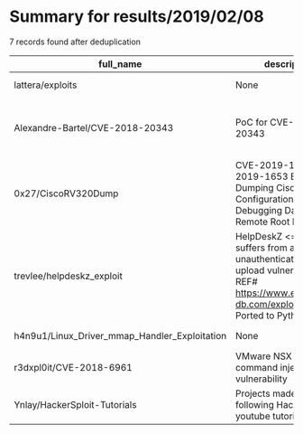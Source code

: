 
# Summary for results/2019/02/08
    
7 records found after deduplication

| full_name | description | html_url | matched_list | matched_count | pushed_at | size | stargazers_count | language | forks_count |
|-----------------------------------------------|------------------------------------------------------------------------------------------------------------------------------------------------------|------------------------------------------------------------------|------------------------------------------------------|-----------------|---------------------------|--------|--------------------|------------|---------------|
| lattera/exploits | None | https://github.com/lattera/exploits | ['exploit'] | 1 | 2019-02-08 19:14:33+00:00 | 15 | 12 | C | 3 |
| Alexandre-Bartel/CVE-2018-20343 | PoC for CVE-2018-20343 | https://github.com/Alexandre-Bartel/CVE-2018-20343 | ['cve poc', 'cve-2', 'exploit', 'vulnerability poc'] | 4 | 2019-02-08 15:55:55+00:00 | 195 | 5 | Python | 0 |
| 0x27/CiscoRV320Dump | CVE-2019-1652 /CVE-2019-1653 Exploits For Dumping Cisco RV320 Configurations & Debugging Data AND Remote Root Exploit! | https://github.com/0x27/CiscoRV320Dump | ['exploit'] | 1 | 2019-02-08 12:38:05+00:00 | 32 | 204 | Python | 65 |
| trevlee/helpdeskz_exploit | HelpDeskZ <= v1.0.2 suffers from an unauthenticated shell upload vulnerability. REF# https://www.exploit-db.com/exploits/40300... Ported to Python 3 | https://github.com/trevlee/helpdeskz_exploit | ['exploit'] | 1 | 2019-02-08 00:15:13+00:00 | 1 | 2 | Python | 2 |
| h4n9u1/Linux_Driver_mmap_Handler_Exploitation | None | https://github.com/h4n9u1/Linux_Driver_mmap_Handler_Exploitation | ['exploit'] | 1 | 2019-02-08 04:49:45+00:00 | 25 | 0 | Batchfile | 2 |
| r3dxpl0it/CVE-2018-6961 | VMware NSX SD-WAN command injection vulnerability | https://github.com/r3dxpl0it/CVE-2018-6961 | ['command injection', 'cve-2'] | 2 | 2019-02-08 13:05:26+00:00 | 4 | 4 | Python | 2 |
| Ynlay/HackerSploit-Tutorials | Projects made by following HackerSploit's youtube tutorials! | https://github.com/Ynlay/HackerSploit-Tutorials | ['sploit'] | 1 | 2019-02-08 21:25:31+00:00 | 1 | 1 | Python | 0 |
